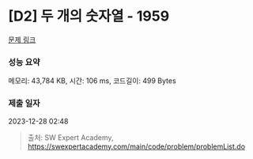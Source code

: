 # [D2] 두 개의 숫자열 - 1959 

[문제 링크](https://swexpertacademy.com/main/code/problem/problemDetail.do?contestProbId=AV5PpoFaAS4DFAUq) 

### 성능 요약

메모리: 43,784 KB, 시간: 106 ms, 코드길이: 499 Bytes

### 제출 일자

2023-12-28 02:48



> 출처: SW Expert Academy, https://swexpertacademy.com/main/code/problem/problemList.do